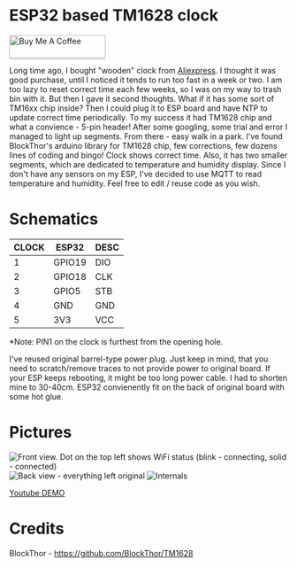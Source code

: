 # ESP32 based TM1628 clock
<a href="https://www.buymeacoffee.com/Ua0JwY9" target="_blank"><img src="https://www.buymeacoffee.com/assets/img/custom_images/orange_img.png" alt="Buy Me A Coffee" style="height: 41px !important;width: 174px !important;box-shadow: 0px 3px 2px 0px rgba(190, 190, 190, 0.5) !important;-webkit-box-shadow: 0px 3px 2px 0px rgba(190, 190, 190, 0.5) !important;" ></a>

Long time ago, I bought "wooden" clock from [Aliexpress](https://www.aliexpress.com/item/32514925972.html). I thought it was good purchase, until I noticed it tends to run too fast in a week or two. I am too lazy to reset correct time each few weeks, so I was on my way to trash bin with it. But then I gave it second thoughts. What if it has some sort of TM16xx chip inside? Then I could plug it to ESP board and have NTP to update correct time periodically. To my success it had TM1628 chip and what a convience - 5-pin header! After some googling, some trial and error I managed to light up segments. From there - easy walk in a park. I've found BlockThor's arduino library for TM1628 chip, few corrections, few dozens lines of coding and bingo! Clock shows correct time. Also, it has two smaller segments, which are dedicated to temperature and humidity display. Since I don't have any sensors on my ESP, I've decided to use MQTT to read temperature and humidity. Feel free to edit / reuse code as you wish.

# Schematics
| CLOCK | ESP32 | DESC |
|--|--|--|
| 1 | GPIO19 | DIO
| 2 | GPIO18 | CLK
| 3 | GPIO5 | STB
| 4 | GND | GND
| 5 | 3V3 | VCC

*Note: PIN1 on the clock is furthest from the opening hole.

I've reused original barrel-type power plug. Just keep in mind, that you need to scratch/remove traces to not provide power to original board. If your ESP keeps rebooting, it might be too long power cable. I had to shorten mine to 30-40cm. ESP32 convienently fit on the back of original board with some hot glue.

# Pictures
![Front view. Dot on the top left shows WiFi status (blink - connecting, solid - connected)](https://github.com/algirdasc/esp32-tm1628-clock/blob/main/images/PXL_20210718_091041986.jpg?raw=true)
![Back view - everything left original](https://raw.githubusercontent.com/algirdasc/esp32-tm1628-clock/2ef13ceda851d19b989a2aa9e025265446dd1471/images/PXL_20210718_091051398.jpg)
![Internals](https://github.com/algirdasc/esp32-tm1628-clock/blob/main/images/PXL_20210718_090950436.jpg?raw=true)

[Youtube DEMO](https://youtu.be/d8kvp0go3O0)

# Credits
BlockThor - https://github.com/BlockThor/TM1628
